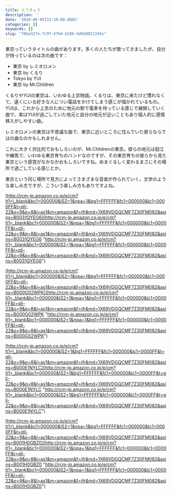 ```yaml
---
title: とうきょう
description: ''
date: '2010-08-05T22:10:08.000Z'
categories: []
keywords: []
slug: "f0ba327e-7c97-47b4-b286-bd9dd021345e"
---
```

東京っていうタイトルの曲があります。多くの人たちが歌ってきましたが、自分が持っているのは次の曲です：

*   東京 by レミオロメン
*   東京 by くるり
*   Tokyo by YUI
*   東京 by Mr.Children

くるりやYUIの東京は、いわゆる上京物語。くるりは、東京に来たけど慣れなくて、遠くにいる好きな人につい電話をかけてしまう感じが描かれているもの。YUIは、これから上京のために地元の駅で電車を待っている感じで展開していく曲で、実はYUIが過ごしていた地元と自分の地元が近いこともあり個人的に感情移入がしやすい曲。

レミオロメンの東京は不思議な曲で、東京に近いところに住んでいた彼らならではの曲なのかもしれません。

これに大きく対比的でおもしろいのが、Mr.Childrenの東京。彼らの地元は狛江や練馬で、いわゆる東京育ちのバンドなのですが、その東京育ちの彼らから見た東京という感覚がなかなかおもしろいですね。めまぐるしく変わるまさにその場所で過ごしている感じとか。

東京という同じ場所で見方によってさまざまな音楽が作られていく。文学のような楽しみ方ですが、こういう楽しみ方もありですよね。

[http://rcm-jp.amazon.co.jp/e/cm?lt1=\_blank&bc1=000000&IS2=1&npa=1&bg1=FFFFFF&fc1=000000&lc1=0000FF&t=qli-22&o=9&p=8&l=as1&m=amazon&f=ifr&md=1X69VDGQCMF7Z30FM082&asins=B0031QYEG6](http://rcm-jp.amazon.co.jp/e/cm?lt1=_blank&bc1=000000&IS2=1&npa=1&bg1=FFFFFF&fc1=000000&lc1=0000FF&t=qli-22&o=9&p=8&l=as1&m=amazon&f=ifr&md=1X69VDGQCMF7Z30FM082&asins=B0031QYEG6 "http://rcm-jp.amazon.co.jp/e/cm?lt1=_blank&bc1=000000&IS2=1&npa=1&bg1=FFFFFF&fc1=000000&lc1=0000FF&t=qli-22&o=9&p=8&l=as1&m=amazon&f=ifr&md=1X69VDGQCMF7Z30FM082&asins=B0031QYEG6")

[http://rcm-jp.amazon.co.jp/e/cm?lt1=\_blank&bc1=000000&IS2=1&npa=1&bg1=FFFFFF&fc1=000000&lc1=0000FF&t=qli-22&o=9&p=8&l=as1&m=amazon&f=ifr&md=1X69VDGQCMF7Z30FM082&asins=B000G02WPK](http://rcm-jp.amazon.co.jp/e/cm?lt1=_blank&bc1=000000&IS2=1&npa=1&bg1=FFFFFF&fc1=000000&lc1=0000FF&t=qli-22&o=9&p=8&l=as1&m=amazon&f=ifr&md=1X69VDGQCMF7Z30FM082&asins=B000G02WPK "http://rcm-jp.amazon.co.jp/e/cm?lt1=_blank&bc1=000000&IS2=1&npa=1&bg1=FFFFFF&fc1=000000&lc1=0000FF&t=qli-22&o=9&p=8&l=as1&m=amazon&f=ifr&md=1X69VDGQCMF7Z30FM082&asins=B000G02WPK")

[http://rcm-jp.amazon.co.jp/e/cm?lt1=\_blank&bc1=000000&IS2=1&bg1=FFFFFF&fc1=000000&lc1=0000FF&t=qli-22&o=9&p=8&l=as1&m=amazon&f=ifr&md=1X69VDGQCMF7Z30FM082&asins=B000E1NYLC](http://rcm-jp.amazon.co.jp/e/cm?lt1=_blank&bc1=000000&IS2=1&bg1=FFFFFF&fc1=000000&lc1=0000FF&t=qli-22&o=9&p=8&l=as1&m=amazon&f=ifr&md=1X69VDGQCMF7Z30FM082&asins=B000E1NYLC "http://rcm-jp.amazon.co.jp/e/cm?lt1=_blank&bc1=000000&IS2=1&bg1=FFFFFF&fc1=000000&lc1=0000FF&t=qli-22&o=9&p=8&l=as1&m=amazon&f=ifr&md=1X69VDGQCMF7Z30FM082&asins=B000E1NYLC")

[http://rcm-jp.amazon.co.jp/e/cm?lt1=\_blank&bc1=000000&IS2=1&npa=1&bg1=FFFFFF&fc1=000000&lc1=0000FF&t=qli-22&o=9&p=8&l=as1&m=amazon&f=ifr&md=1X69VDGQCMF7Z30FM082&asins=B001H0GBZ0](http://rcm-jp.amazon.co.jp/e/cm?lt1=_blank&bc1=000000&IS2=1&npa=1&bg1=FFFFFF&fc1=000000&lc1=0000FF&t=qli-22&o=9&p=8&l=as1&m=amazon&f=ifr&md=1X69VDGQCMF7Z30FM082&asins=B001H0GBZ0 "http://rcm-jp.amazon.co.jp/e/cm?lt1=_blank&bc1=000000&IS2=1&npa=1&bg1=FFFFFF&fc1=000000&lc1=0000FF&t=qli-22&o=9&p=8&l=as1&m=amazon&f=ifr&md=1X69VDGQCMF7Z30FM082&asins=B001H0GBZ0")